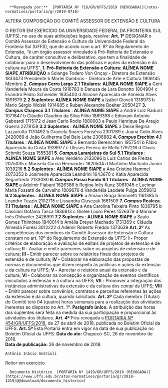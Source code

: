       **Revogada por:**  [PORTARIA Nº 716/GR/UFFS/2019 (REVOGADA)](/atos-normativos/portaria/gr/2019-0716) 

   ALTERA COMPOSIÇÃO DO COMITÊ ASSESSOR DE EXTENSÃO E CULTURA  

 O REITOR EM EXERCÍCIO DA UNIVERSIDADE FEDERAL DA FRONTEIRA SUL (UFFS), no uso de suas atribuições legais, resolve:   **Art. 1º**  DESIGNAR o Comitê Assessor de Extensão e Cultura da Universidade Federal da Fronteira Sul (UFFS), que de acordo com o art. 8º do Regulamento de Extensão, “é um órgão assessor vinculado à Pró-Reitoria de Extensão e Cultura, de caráter consultivo e deliberativo, que tem a finalidade de colaborar para o desenvolvimento das políticas e ações da extensão e da cultura na UFFS”. **1. Pró-Reitoria de Extensão e Cultura:**      **ALÍNEA**   **NOME**   **SIAPE**   **ATRIBUIÇÃO**     a   Solange Todero Von Onçay - Diretora de Extensão   1833473   Presidente     b   Marlei Dambros - Diretora de Arte e Cultura   1906145   Membro       **2. *Campus*  Cerro Largo** **2.1 Titulares:**      **ALÍNEA**   **NOME**   **SIAPE**     a   Geni Vanderleia Moura da Costa   1916783     b   Danusa de Lara Bonotto   1804904     c   Evandro Pedro Schneider   1835403     d   Alcione Aparecida de Almeida Alves   1891679      **2.2 Suplentes:**      **ALÍNEA**   **NOME**   **SIAPE**     a   Izabel Gioveli   1318973     b   Mario Sérgio Wolski   1914685     c   Ruben Alexandre Boelter   2050427       **3. *Campus*  Chapecó** **3.1 Titulares** :     **ALÍNEA**   **NOME**   **SIAPE**     a   André Luiz Radunz   1071847     b   Cláudio Claudino da Silva Filho   1869398     c   Ediovani Antonio Gaboardi   1715172     d   Jean Carlo Rodio   1880003     e   Paulo Henrique De Araujo Guerra   2278159       **3.2 Suplentes** :     **ALÍNEA**   **NOME**   **SIAPE**     a   Deise Regina Lazzarotto   1170492     b   Graciela Soares Fonsêca   2301769     c   Joana Golin Alves   2420069     d   João Guilherme Dal Belo Leite   2306882       **4. *Campus*  Erechim** **4.1 Titulares** :     **ALÍNEA**   **NOME**   **SIAPE**     a   Bernardo Berenchtein   1957541     b   Fábio Aparecido da Costa   1928977     c   Ulisses Pereira de Mello   1797216     d   Clovis Schmitt Souza   1555361      **5. *Campus*  Laranjeiras do Sul** **5.1 Titulares** :     **ALÍNEA**   **NOME**   **SIAPE**     a   Alex Verdério   2133096     b   Luiz Carlos de Freitas   2075035     c   Marisela Garcia Hernandez   1620504     d   Martinho Machado Junior   1039216       **5.2 Suplentes** :     **ALÍNEA**   **NOME**   **SIAPE**     a   Ana Cristina Hammel   2073353     b   Josimeire Aparecida Leandrini   1643670     c   Katia Aparecida Seganfredo   2133080       **6. *Campus*  Passo Fundo** **6.1 Titulares** :     **ALÍNEA**   **NOME**   **SIAPE**     a   Adelmir Fiabani   1626386     b   Regina Inês Kunz   3061045     c   Lucimar Maria Fossatti de Carvalho   1809676     d   Vanderléia Laodete Pulga   2059813      **6.2 Suplentes** :     **ALÍNEA**   **NOME**   **SIAPE**     a   Amauri Braga Simonetti   1161385     b   Leandro Tuzzin   2102715     c   Lissandra Glusczak   1661509       **7. *Campus*  Realeza** **7.1 Titulares** :     **ALÍNEA**   **NOME**   **SIAPE**     a   Ana Carolina Teixeira Pinto   1836795     b   Cassiani Gotâma Tasca   1836813     c   Gisele Louro Peres   1526379     d   Mariane Inês Ohlweiler   2426991       **7.2 Suplentes** :     **ALÍNEA**   **NOME**   **SIAPE**     a   Saulo Gomes Thimóteo   1840014     b   Amélia Dreyer Machado   1731369     c   Cláudia Almeida Fioresi   3012222     d   Ademir Roberto Freddo   1373639       **Art. 2º**  As competências dos membros do Comitê Assessor de Extensão e Cultura constam no art. 10º do Regulamento de Extensão da UFFS: **I -**  Propor critérios de elaboração e avaliação de editais de projetos de extensão e de cultura; **II -**  Avaliar e emitir pareceres sobre os projetos de extensão e de cultura; **III -**  Emitir parecer sobre os relatórios finais dos projetos de extensão e de cultura; **IV -**  Colaborar na elaboração das propostas de normas e documentos que dizem respeito às políticas e ações da extensão e da cultura na UFFS; **V -**  Apreciar o relatório anual da extensão e da cultura; **VI -**  Colaborar na concepção e organização de eventos científicos vinculados à extensão e à cultura na UFFS; **VII -**  Promover a integração das instâncias administrativas da extensão e da cultura dos *campi*  da UFFS; **VIII -**  Emitir parecer sobre convênios, contratos e parcerias referentes às ações da extensão e da cultura, quando solicitado.   **Art. 3º**  Cada membro (Titular) do Comitê terá 04 (quatro) horas semanais para a realização das atividades inerentes ao disposto no Art. 1º. **Parágrafo único.**  A atribuição das horas dos suplentes será feita na medida da sua participação e proporcional às atividades dos titulares.   **Art. 4º**  Fica revogada a [PORTARIA Nº 454/GR/UFFS/2018](https://www.uffs.edu.br/atos-normativos/portaria/gr/2018-0454), de 27 de abril de 2018, publicada no Boletim Oficial da UFFS.   **Art. 5º**  Esta Portaria entra em vigor na data de sua publicação no Boletim Oficial da UFFS.      **Data do ato:** Chapecó-SC, 26 de novembro de 2018.   
 **Data de publicação:**  26 de novembro de 2018. 

    Antônio Inácio Andrioli   
 Reitor em exercício 

      Documento Histórico  [PORTARIA Nº 1419/GR/UFFS/2018 (REVOGADA)](https://www.uffs.edu.br/atos-normativos/portaria/gr/2018-1419/@@download/documento_historico)     
      